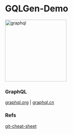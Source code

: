 # GQLGen-Demo

<img src="https://graphql.org/img/logo.svg" alt="graphql" width="200" height="200">

### GraphQL

[graphql.org](https://graphql.org/) | [graphql.cn](https://graphql.cn/)

### Refs
[git-cheat-sheet](https://github.com/arslanbilal/git-cheat-sheet)
